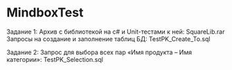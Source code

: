 # MindboxTest

Задание 1:
Архив с библиотекой на c# и Unit-тестами к ней: SquareLib.rar
Запросы на создание и заполнение таблиц БД: TestPK_Create_To.sql

Задание 2:
Запрос для выбора всех пар «Имя продукта – Имя категории»: TestPK_Selection.sql
